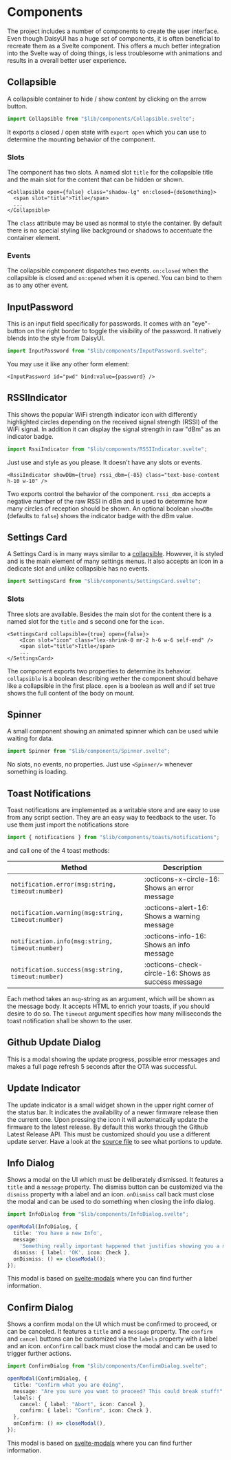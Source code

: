 # Components

The project includes a number of components to create the user interface. Even though DaisyUI has a huge set of components, it is often beneficial to recreate them as a Svelte component. This offers a much better integration into the Svelte way of doing things, is less troublesome with animations and results in a overall better user experience.

## Collapsible

A collapsible container to hide / show content by clicking on the arrow button.

```ts
import Collapsible from "$lib/components/Collapsible.svelte";
```

It exports a closed / open state with `export open` which you can use to determine the mounting behavior of the component.

### Slots

The component has two slots. A named slot `title` for the collapsible title and the main slot for the content that can be hidden or shown.

```
<Collapsible open={false} class="shadow-lg" on:closed={doSomething}>
  <span slot="title">Title</span>
  ...
</Collapsible>
```

The `class` attribute may be used as normal to style the container. By default there is no special styling like background or shadows to accentuate the container element.

### Events

The collapsible component dispatches two events. `on:closed` when the collapsible is closed and `on:opened` when it is opened. You can bind to them as to any other event.

## InputPassword

This is an input field specifically for passwords. It comes with an "eye"-button on the right border to toggle the visibility of the password. It natively blends into the style from DaisyUI.

```ts
import InputPassword from "$lib/components/InputPassword.svelte";
```

You may use it like any other form element:

```
<InputPassword id="pwd" bind:value={password} />
```

## RSSIIndicator

This shows the popular WiFi strength indicator icon with differently highlighted circles depending on the received signal strength (RSSI) of the WiFi signal. In addition it can display the signal strength in raw "dBm" as an indicator badge.

```ts
import RssiIndicator from "$lib/components/RSSIIndicator.svelte";
```

Just use and style as you please. It doesn't have any slots or events.

```
<RssiIndicator showDBm={true} rssi_dbm={-85} class="text-base-content h-10 w-10" />
```

Two exports control the behavior of the component. `rssi_dbm` accepts a negative number of the raw RSSI in dBm and is used to determine how many circles of reception should be shown. An optional boolean `showDBm` (defaults to `false`) shows the indicator badge with the dBm value.

## Settings Card

A Settings Card is in many ways similar to a [collapsible](#collapsible). However, it is styled and is the main element of many settings menus. It also accepts an icon in a dedicate slot and unlike collapsible has no events.

```ts
import SettingsCard from "$lib/components/SettingsCard.svelte";
```

### Slots

Three slots are available. Besides the main slot for the content there is a named slot for the `title` and s second one for the `icon`.

```
<SettingsCard collapsible={true} open={false}>
	<Icon slot="icon" class="lex-shrink-0 mr-2 h-6 w-6 self-end" />
	<span slot="title">Title</span>
    ...
</SettingsCard>
```

The component exports two properties to determine its behavior. `collapsible` is a boolean describing wether the component should behave like a collapsible in the first place. `open` is a boolean as well and if set true shows the full content of the body on mount.

## Spinner

A small component showing an animated spinner which can be used while waiting for data.

```ts
import Spinner from "$lib/components/Spinner.svelte";
```

No slots, no events, no properties. Just use `<Spinner/>` whenever something is loading.

## Toast Notifications

Toast notifications are implemented as a writable store and are easy to use from any script section. They are an easy way to feedback to the user. To use them just import the notifications store

```ts
import { notifications } from "$lib/components/toasts/notifications";
```

and call one of the 4 toast methods:

| Method                                             | Description                                         |
| -------------------------------------------------- | --------------------------------------------------- |
| `notification.error(msg:string, timeout:number)`   | :octicons-x-circle-16: Shows an error message       |
| `notification.warning(msg:string, timeout:number)` | :octicons-alert-16: Shows a warning message         |
| `notification.info(msg:string, timeout:number)`    | :octicons-info-16: Shows an info message            |
| `notification.success(msg:string, timeout:number)` | :octicons-check-circle-16: Shows as success message |

Each method takes an `msg`-string as an argument, which will be shown as the message body. It accepts HTML to enrich your toasts, if you should desire to do so. The `timeout` argument specifies how many milliseconds the toast notification shall be shown to the user.

## Github Update Dialog

This is a modal showing the update progress, possible error messages and makes a full page refresh 5 seconds after the OTA was successful.

## Update Indicator

The update indicator is a small widget shown in the upper right corner of the status bar. It indicates the availability of a newer firmware release then the current one. Upon pressing the icon it will automatically update the firmware to the latest release. By default this works through the Github Latest Release API. This must be customized should you use a different update server. Have a look at the [source file](https://github.com/theelims/ESP32-sveltekit/blob/main/interface/src/lib/components/GithubUpdateDialog.svelte) to see what portions to update.

## Info Dialog

Shows a modal on the UI which must be deliberately dismissed. It features a `title` and a `message` property. The dismiss button can be customized via the `dismiss` property with a label and an icon. `onDismiss` call back must close the modal and can be used to do something when closing the info dialog.

```ts
import InfoDialog from "$lib/components/InfoDialog.svelte";

openModal(InfoDialog, {
  title: 'You have a new Info',
  message:
    'Something really important happened that justifies showing you a modal which must be clicked away.',
  dismiss: { label: 'OK', icon: Check },
  onDismiss: () => closeModal();
});
```

This modal is based on [svelte-modals](https://svelte-modals.mattjennings.io/) where you can find further information.

## Confirm Dialog

Shows a confirm modal on the UI which must be confirmed to proceed, or can be canceled. It features a `title` and a `message` property. The `confirm` and `cancel` buttons can be customized via the `labels` property with a label and an icon. `onConfirm` call back must close the modal and can be used to trigger further actions.

```ts
import ConfirmDialog from "$lib/components/ConfirmDialog.svelte";

openModal(ConfirmDialog, {
  title: "Confirm what you are doing",
  message: "Are you sure you want to proceed? This could break stuff!",
  labels: {
    cancel: { label: "Abort", icon: Cancel },
    confirm: { label: "Confirm", icon: Check },
  },
  onConfirm: () => closeModal(),
});
```

This modal is based on [svelte-modals](https://svelte-modals.mattjennings.io/) where you can find further information.
